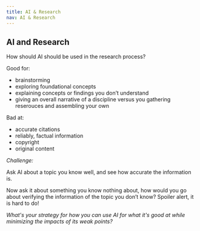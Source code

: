 ```yaml
---
title: AI & Research
nav: AI & Research
---
```

##

## AI and Research

How should AI should be used in the research process?

Good for: 
- brainstorming
- exploring foundational concepts
- explaining concepts or findings you don’t understand
- giving an overall narrative of a discipline versus you gathering reserouces and assembling your own

Bad at:
- accurate citations
- reliably, factual information
- copyright
- original content 

_Challenge:_ 

Ask AI about a topic you know well, and see how accurate the information is. 

Now ask it about something you know nothing about, how would you go about verifying the information of the topic you don’t know? Spoiler alert, it is hard to do! 

_What's your strategy for how you can use AI for what it's good at while minimizing the impacts of its weak points?_ 


